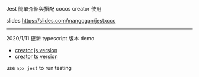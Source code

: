 Jest 簡單介紹與搭配 cocos creator 使用

slides https://slides.com/mangogan/jestxccc

---
2020/1/11 更新 typescript 版本 demo
- [creator js version](cocos_creator/js)
- [creator ts version](cocos_creator/ts)

use `npx jest` to run testing

